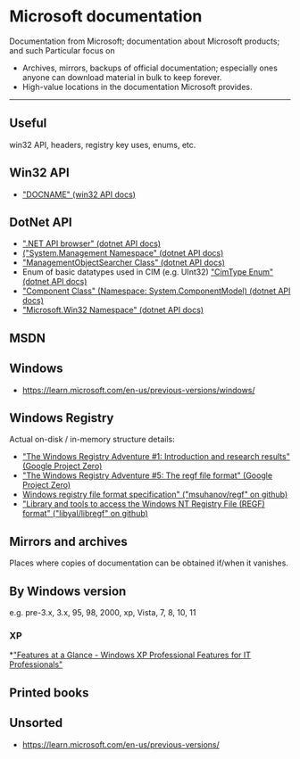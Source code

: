 # Microsoft documentation
Documentation from Microsoft; documentation about Microsoft products; and such
Particular focus on 
- Archives, mirrors, backups of official documentation; especially ones anyone can download material in bulk to keep forever.
- High-value locations in the documentation Microsoft provides.

----------


## Useful
win32 API, headers, registry key uses, enums, etc.


Win32 API
----------

* ["DOCNAME" (win32 API docs)](LINK)



DotNet API
----------
* [".NET API browser" (dotnet API docs)](https://learn.microsoft.com/en-us/dotnet/api/?view=net-9.0-pp)
* [("System.Management Namespace" (dotnet API docs)](https://learn.microsoft.com/en-us/dotnet/api/system.management?view=net-9.0-pp)
* ["ManagementObjectSearcher Class" (dotnet API docs)](https://learn.microsoft.com/en-us/dotnet/api/system.management.managementobjectsearcher?view=net-9.0-pp)
* Enum of basic datatypes used in CIM (e.g. UInt32) ["CimType Enum" (dotnet API docs)](https://learn.microsoft.com/en-us/dotnet/api/system.management.cimtype?view=net-9.0-pp)
* ["Component Class" (Namespace: System.ComponentModel) (dotnet API docs)](https://learn.microsoft.com/en-us/dotnet/api/system.componentmodel.component?view=net-9.0&viewFallbackFrom=net-9.0-pp)
* ["Microsoft.Win32 Namespace"  (dotnet API docs)](https://learn.microsoft.com/en-us/dotnet/api/microsoft.win32?view=net-9.0-pp)



## MSDN 


## Windows
* https://learn.microsoft.com/en-us/previous-versions/windows/


## Windows Registry
Actual on-disk / in-memory structure details:
* ["The Windows Registry Adventure #1: Introduction and research results" (Google Project Zero)](https://googleprojectzero.blogspot.com/2024/04/the-windows-registry-adventure-1.html)
* ["The Windows Registry Adventure #5: The regf file format" (Google Project Zero)](https://googleprojectzero.blogspot.com/2024/12/the-windows-registry-adventure-5-regf.html)
* [ Windows registry file format specification" ("msuhanov/regf" on github)](https://github.com/msuhanov/regf)
* ["Library and tools to access the Windows NT Registry File (REGF) format" ("libyal/libregf" on github)](https://github.com/libyal/libregf)


## Mirrors and archives
Places where copies of documentation can be obtained if/when it vanishes.


## By Windows version
e.g. pre-3.x, 3.x, 95, 98, 2000, xp, Vista, 7, 8, 10, 11 

### XP
*["Features at a Glance - Windows XP Professional Features for IT Professionals"](https://learn.microsoft.com/en-us/previous-versions/windows/it-pro/windows-xp/bb490858(v=technet.10))

## Printed books





## Unsorted


* https://learn.microsoft.com/en-us/previous-versions/

